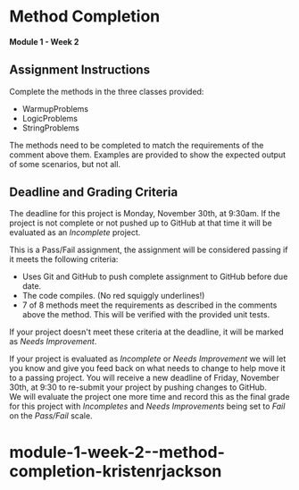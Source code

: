 # Method Completion
#### Module 1 - Week 2

## Assignment Instructions
Complete the methods in the three classes provided:
- WarmupProblems
- LogicProblems
- StringProblems

The methods need to be completed to match the requirements of the comment above them.
Examples are provided to show the expected output of some scenarios, but not all.

## Deadline and Grading Criteria
The deadline for this project is Monday, November 30th, at 9:30am.
If the project is not complete or not pushed up to GitHub at that time it will be evaluated as an _Incomplete_ project.

This is a Pass/Fail assignment, the assignment will be considered passing if it meets the following criteria:
- Uses Git and GitHub to push complete assignment to GitHub before due date.
- The code compiles.  (No red squiggly underlines!)
- 7 of 8 methods meet the requirements as described in the comments above the method.  This will be verified with the provided unit tests.

If your project doesn't meet these criteria at the deadline, it will be marked as _Needs Improvement_.

If your project is evaluated as _Incomplete_ or _Needs Improvement_ we will let you know and give you feed back on what needs to change to help move it to a passing project.
You will receive a new deadline of Friday, November 30th, at 9:30 to re-submit your project by pushing changes to GitHub.  
We will evaluate the project one more time and record this as the final grade for this project with _Incompletes_ and _Needs Improvements_ being set to _Fail_ on the _Pass/Fail_ scale.
# module-1-week-2--method-completion-kristenrjackson
